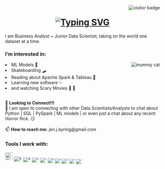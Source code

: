 <img align="right" src="https://visitor-badge.laobi.icu/badge?page_id=jeneyring" alt="visitor badge"/>

<h1 align="center">
  <a href="https://git.io/typing-svg">
    <img src="https://readme-typing-svg.herokuapp.com?font=Fira+Code&pause=990&color=071921&background=D79A8D&center=true&vCenter=true&width=435&lines=Hello!+My+name+is+Jen.;Welcome+to+my+Github!!" alt="Typing SVG" /></a>
</h1>

<p>I am Business Analyst + Junior Data Scientist, taking on the world one dataset at a time.</p>

<h3> I’m interested in: </h3><img align="right" img alt="mummy cat" src="https://media.giphy.com/media/rmV9g0Wb1lPji/giphy.gif" />
<li> ML Models 🧮 </li> 
<li>Skateboarding 🛹 </li> 
<li>Reading about Apache Spark & Tableau 📖 </li>
<li>Learning new software ✨ </li> 
<li>and watching Scary Movies 🎥 🍿  </li>
<br>
<p>
  
                           
</p>
🌱 <b>Looking to Connect!!!</b>
<br>
💞️ I am open to connecting with other Data Scientists/Analysts to chat about Python | SQL | PySpark | ML models | or even just a chat about any recent Horror flick. 😏 
<br>
<br>
📫 <b>How to reach me:</b> jen.j.eyring@gmail.com


<h3>Tools I work with:</h3>
<p align="center">
  
<code><img title="git" height="25" src="https://user-images.githubusercontent.com/102040896/191150220-cb0b3a32-721c-4a36-84a4-ef552f5a8997.png"></code>
<code>![3](https://user-images.githubusercontent.com/102040896/191150278-c1f1f219-cb77-438d-b6e9-f3f79abac7bb.png)
<code>![4](https://user-images.githubusercontent.com/102040896/191150304-f410784a-4b9f-48ff-93fe-00ac8d04d85f.png)
<code>![5](https://user-images.githubusercontent.com/102040896/191150319-52901f65-b6b9-47d7-a5f8-90d5bdfcb186.png)
<code>![7](https://user-images.githubusercontent.com/102040896/191150338-02ec33ac-4fff-4593-9074-a215aa218122.png)
<code>![8](https://user-images.githubusercontent.com/102040896/191150362-d131609e-b117-4be2-a01a-725932ad16ab.png)
<code>![9](https://user-images.githubusercontent.com/102040896/191150370-3d31b29f-60b0-453b-8c0b-81277064130b.png)
<code>![10](https://user-images.githubusercontent.com/102040896/191150454-88fb7f42-0627-4fa0-aac8-56b4006e6f94.png)
<code>![11](https://user-images.githubusercontent.com/102040896/191150475-da0e98f2-448b-42fb-8af1-c7d830856919.png)
<code>![13](https://user-images.githubusercontent.com/102040896/191150484-77100863-1460-4b64-be7c-c82f78aa0a53.png)

  
</p>

<!---
jeneyring/jeneyring is a ✨ special ✨ repository because its `README.md` (this file) appears on your GitHub profile.
You can click the Preview link to take a look at your changes.
--->
